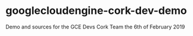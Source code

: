 # googlecloudengine-cork-dev-demo
Demo and sources for the GCE Devs Cork Team the 6th of February 2019
